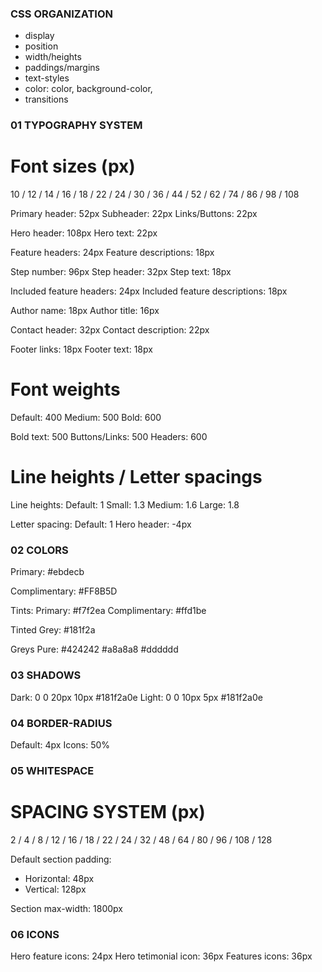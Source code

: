 ### CSS ORGANIZATION

- display
- position
- width/heights
- paddings/margins
- text-styles
- color: color, background-color,
- transitions

### 01 TYPOGRAPHY SYSTEM

# Font sizes (px)

10 / 12 / 14 / 16 / 18 / 22 / 24 / 30 / 36 / 44 / 52 / 62 / 74 / 86 / 98 / 108

Primary header: 52px
Subheader: 22px
Links/Buttons: 22px

Hero header: 108px
Hero text: 22px

Feature headers: 24px
Feature descriptions: 18px

Step number: 96px
Step header: 32px
Step text: 18px

Included feature headers: 24px
Included feature descriptions: 18px

Author name: 18px
Author title: 16px

Contact header: 32px
Contact description: 22px

Footer links: 18px
Footer text: 18px

# Font weights

Default: 400
Medium: 500
Bold: 600

Bold text: 500
Buttons/Links: 500
Headers: 600

# Line heights / Letter spacings

Line heights:
Default: 1
Small: 1.3
Medium: 1.6
Large: 1.8

Letter spacing:
Default: 1
Hero header: -4px

### 02 COLORS

Primary:
#ebdecb

Complimentary:
#FF8B5D

Tints:
Primary: #f7f2ea
Complimentary: #ffd1be

Tinted Grey:
#181f2a

Greys Pure:
#424242
#a8a8a8
#dddddd

### 03 SHADOWS

Dark: 0 0 20px 10px #181f2a0e
Light: 0 0 10px 5px #181f2a0e

### 04 BORDER-RADIUS

Default: 4px
Icons: 50%

### 05 WHITESPACE

# SPACING SYSTEM (px)

2 / 4 / 8 / 12 / 16 / 18 / 22 / 24 / 32 / 48 / 64 / 80 / 96 / 108 / 128

Default section padding:

- Horizontal: 48px
- Vertical: 128px

Section max-width: 1800px

### 06 ICONS

Hero feature icons: 24px
Hero tetimonial icon: 36px
Features icons: 36px
